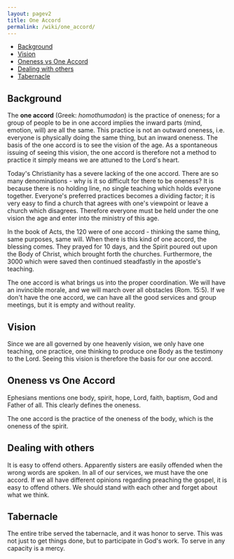 ```yaml
---
layout: pagev2
title: One Accord
permalink: /wiki/one_accord/
---
```

- [Background](#background)
- [Vision](#vision)
- [Oneness vs One Accord](#oneness-vs-one-accord)
- [Dealing with others](#dealing-with-others)
- [Tabernacle](#tabernacle)

## Background

The **one accord** (Greek: *homothumadon*) is the practice of oneness; for a group of people to be in one accord implies the inward parts (mind, emotion, will) are all the same. This practice is not an outward oneness, i.e. everyone is physically doing the same thing, but an inward oneness. The basis of the one accord is to see the vision of the age. As a spontaneous issuing of seeing this vision, the one accord is therefore not a method to practice it simply means we are attuned to the Lord's heart.

Today's Christianity has a severe lacking of the one accord. There are so many denominations - why is it so difficult for there to be oneness? It is because there is no holding line, no single teaching which holds everyone together. Everyone's preferred practices becomes a dividing factor; it is very easy to find a church that agrees with one's viewpoint or leave a church which disagrees. Therefore everyone must be held under the one vision the age and enter into the ministry of this age. 

In the book of Acts, the 120 were of one accord - thinking the same thing, same purposes, same will. When there is this kind of one accord, the blessing comes. They prayed for 10 days, and the Spirit poured out upon the Body of Christ, which brought forth the churches. Furthermore, the 3000 which were saved then continued steadfastly in the apostle's teaching.

The one accord is what brings us into the proper coordination. We will have an invincible morale, and we will march over all obstacles (Rom. 15:5). If we don't have the one accord, we can have all the good services and group meetings, but it is empty and without reality. 

## Vision

Since we are all governed by one heavenly vision, we only have one teaching, one practice, one thinking to produce one Body as the testimony to the Lord. Seeing this vision is therefore the basis for our one accord.

## Oneness vs One Accord

Ephesians mentions one body, spirit, hope, Lord, faith, baptism, God and Father of all. This clearly defines the oneness. 

The one accord is the practice of the oneness of the body, which is the oneness of the spirit.

## Dealing with others

It is easy to offend others. Apparently sisters are easily offended when the wrong words are spoken. In all of our services, we must have the one accord. If we all have different opinions regarding preaching the gospel, it is easy to offend others. We should stand with each other and forget about what we think.

## Tabernacle

The entire tribe served the tabernacle, and it was honor to serve. This was not just to get things done, but to participate in God's work. To serve in any capacity is a mercy.